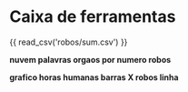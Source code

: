 # Caixa de ferramentas

{{ read_csv('robos/sum.csv') }}

**nuvem palavras orgaos por numero robos**

**grafico horas humanas barras X robos linha**